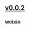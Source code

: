 ## [v0.0.2](https://github.com/littleflute/tdt/edit/master/README.md)
### [weixin](https://github.com/littleflute/weixin)
